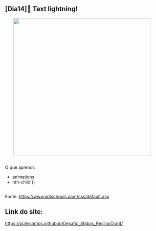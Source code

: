 ## [Dia14]🔘 Text lightning!

<div align="center">
  <img height="450em" src="https://user-images.githubusercontent.com/99842806/164620449-fe6fedbf-87ed-4652-a8c8-594b1d339740.gif"/>
</div>

##

O que aprendi:

 - animations
 - nth-child ()


##

Fonte:
https://www.w3schools.com/css/default.asp

## Link do site:
https://pollysantos.github.io/Desafio_30dias_Resilia/Dia14/

